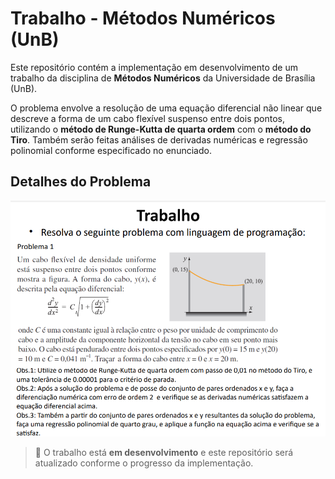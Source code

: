 # Trabalho - Métodos Numéricos (UnB)

Este repositório contém a implementação em desenvolvimento de um trabalho da disciplina de **Métodos Numéricos** da Universidade de Brasília (UnB).

O problema envolve a resolução de uma equação diferencial não linear que descreve a forma de um cabo flexível suspenso entre dois pontos, utilizando o **método de Runge-Kutta de quarta ordem** com o **método do Tiro**. Também serão feitas análises de derivadas numéricas e regressão polinomial conforme especificado no enunciado.

## Detalhes do Problema

![Enunciado do problema](assets/DetalhesTrabalho.png)

> 📌 O trabalho está **em desenvolvimento** e este repositório será atualizado conforme o progresso da implementação.